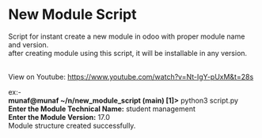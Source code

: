 # New Module Script
Script for instant create a new module in odoo with proper module name and version.<br />
after creating module using this script, it will be installable in any version. <br /><br />

View on Youtube: https://www.youtube.com/watch?v=Nt-IgY-pUxM&t=28s

ex:- <br /> 
<b>munaf@munaf ~/n/new_module_script (main) [1]></b> python3 script.py<br />
<b>Enter the Module Technical Name:</b> student management<br />
<b>Enter the Module Version:</b> 17.0<br />
Module structure created successfully.
